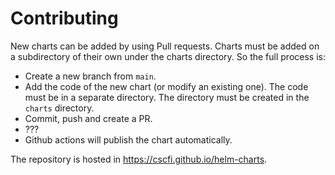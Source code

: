 # Contributing

New charts can be added by using Pull requests. Charts must be added on a subdirectory of their own under the charts directory. So the full process is:

- Create a new branch from `main`.
- Add the code of the new chart (or modify an existing one). The code must be in a separate directory. The directory must be created in the `charts` directory.
- Commit, push and create a PR.
- ???
- Github actions will publish the chart automatically.

The repository is hosted in <https://cscfi.github.io/helm-charts>.
